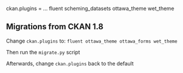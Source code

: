 ckan.plugins = ... fluent scheming_datasets ottawa_theme wet_theme


Migrations from CKAN 1.8
------------------------

Change `ckan.plugins` to:
```fluent ottawa_theme ottawa_forms wet_theme```

Then run the `migrate.py` script

Afterwards, change `ckan.plugins` back to the default
